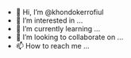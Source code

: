 - 👋 Hi, I’m @khondokerrofiul
- 👀 I’m interested in ...
- 🌱 I’m currently learning ...
- 💞️ I’m looking to collaborate on ...
- 📫 How to reach me ...

<!---
khondokerrofiul/khondokerrofiul is a ✨ special ✨ repository because its `README.md` (this file) appears on your GitHub profile.
You can click the Preview link to take a look at your changes.
--->
